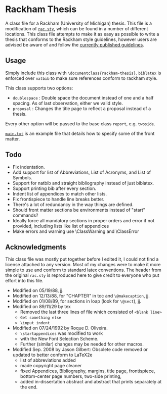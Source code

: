 Rackham Thesis
==============

A class file for a Rackham (University of Michigan) thesis.
This file is a modification of [`rac.sty`](http://clasp.engin.umich.edu/pages/current/dissertation-template), which can be found in a number of different locations.
This class file attempts to make it as easy as possible to write a thesis that conforms to the Rackham style guidelines, however users are advised be aware of and follow the [currently published guidelines](http://www.rackham.umich.edu/current-students/dissertation/the-dissertation).


Usage
-----

Simply include this class with `\documentclass{rackham-thesis}`.
`biblatex` is enforced over `natbib` to make sure references conform to rackham style.

This class supports two options:

- `doublespace` : Double space the document instead of one and a half spacing.
   As of last observation, either we valid style.
- `proposal` : Changes the title page to reflect a proposal instead of a thesis.

Every other option will be passed to the base class `report`, e.g. `twoside`.

[`main.txt`](main.txt) is an example file that details how to specify some of the front matter.


Todo
----

- Fix indentation.
- Add support for list of Abbreviations, List of Acronyms, and List of Symbols.
- Support for natbib and straight bibliography instead of just biblatex.
- Support printing bib after every section.
- Indent list of appendices to match other lists.
- Fix frontispiece to handle line breaks better.
- There's a lot of redundancy in the way things are defined.
- Should front matter sections be environments instead of "start" commands?
- Ideally force all mandatory sections in proper orders and error if not provided, including lists like list of appendices 
- Make errors and warning use \ClassWarning and \ClassError

Acknowledgments
---------------

This class file was mostly put together before I edited it, I could not find a license attached to any version.
Most of my changes were to make it more simple to use and conform to standard latex conventions.
The header from the original `rac.sty` is reproduced here to give credit to everyone who put effort into this file.

- Modified on 05/19/88, jj.
- Modified on 12/13/88, for "CHAPTER" in toc and `\@makecaption`, jj.
- Modified on 01/08/89, for sections in loap (look for `\@sect`), jj.
- Modified on 89/11/29  by tex
  - Removed the last three lines of file which consisted of `<blank line>`
  - `Get something else`
  - `\input indent`
- Modified on 07/24/1992 by Roque D. Oliveira.
  - `\startappendices` was modified to work
  - with the New Font Selection Scheme.
  - Further (similar) changes may be needed for other macros.
- Modified Sep. 2008 by Jason Gilbert: Obsolete code removed or updated to better conform to LaTeX2e
  - list of abbreviations added 
  - made copyright page cleaner
  - fixed Appendices, Bibliography, margins, title page, frontispiece, bottom-center page numbers, two-side printing,
  - added in-dissertation abstract and abstract that prints separately at the end.
